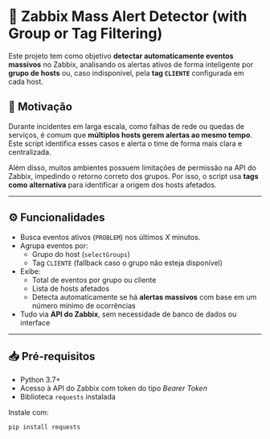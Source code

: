 # 🚨 Zabbix Mass Alert Detector (with Group or Tag Filtering)

Este projeto tem como objetivo **detectar automaticamente eventos massivos** no Zabbix, analisando os alertas ativos de forma inteligente por **grupo de hosts** ou, caso indisponível, pela **tag `CLIENTE`** configurada em cada host.

## 🧠 Motivação

Durante incidentes em larga escala, como falhas de rede ou quedas de serviços, é comum que **múltiplos hosts gerem alertas ao mesmo tempo**. Este script identifica esses casos e alerta o time de forma mais clara e centralizada.

Além disso, muitos ambientes possuem limitações de permissão na API do Zabbix, impedindo o retorno correto dos grupos. Por isso, o script usa **tags como alternativa** para identificar a origem dos hosts afetados.

---

## ⚙️ Funcionalidades

- Busca eventos ativos (`PROBLEM`) nos últimos _X_ minutos.
- Agrupa eventos por:
  - Grupo do host (`selectGroups`)
  - Tag `CLIENTE` (fallback caso o grupo não esteja disponível)
- Exibe:
  - Total de eventos por grupo ou cliente
  - Lista de hosts afetados
  - Detecta automaticamente se há **alertas massivos** com base em um número mínimo de ocorrências
- Tudo via **API do Zabbix**, sem necessidade de banco de dados ou interface

---

## 📥 Pré-requisitos

- Python 3.7+
- Acesso à API do Zabbix com token do tipo _Bearer Token_
- Biblioteca `requests` instalada

Instale com:

```bash
pip install requests
